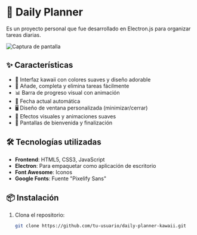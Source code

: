 # 🌸 Daily Planner

Es un proyecto personal que fue desarrollado en Electron.js para organizar tareas diarias.

![Captura de pantalla](assets/screenshot.png) <!-- Reemplaza con tu propia captura -->

## ✨ Características

- 🎀 Interfaz kawaii con colores suaves y diseño adorable
- 📝 Añade, completa y elimina tareas fácilmente
- 📊 Barra de progreso visual con animación
- 📅 Fecha actual automática
- 🖥️ Diseño de ventana personalizada (minimizar/cerrar)
- 🌈 Efectos visuales y animaciones suaves
- 🚀 Pantallas de bienvenida y finalización

## 🛠️ Tecnologías utilizadas

- **Frontend**: HTML5, CSS3, JavaScript
- **Electron**: Para empaquetar como aplicación de escritorio
- **Font Awesome**: Iconos
- **Google Fonts**: Fuente "Pixelify Sans"

## 📦 Instalación

1. Clona el repositorio:
   ```bash
   git clone https://github.com/tu-usuario/daily-planner-kawaii.git
